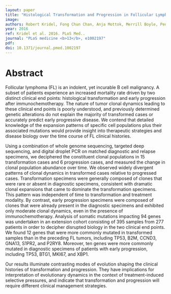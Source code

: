 ```yaml
---
layout: paper
title: "Histological Transformation and Progression in Follicular Lymphoma: A Clonal Evolution Study."
image: 
authors: Robert Kridel, Fong Chun Chan, Anja Mottok, Merrill Boyle, Pedro Farinha, King Tan, Barbara Meissner, Ali Bashashati, Andrew McPherson, Andrew Roth, Karey Shumansky, Damian Yap, Susana Ben-Neriah, Jamie Rosner, Maia A Smith, Cydney Nielsen, Eva Giné, Adele Telenius, Daisuke Ennishi, Andrew Mungall, Richard Moore, Ryan D Morin, Nathalie A Johnson, Laurie H Sehn, Thomas Tousseyn, Ahmet Dogan, Joseph M Connors, David W Scott, Christian Steidl, Marco A Marra, Randy D Gascoyne, Sohrab P Shah
year: 2016
ref: Kridel et al. 2016. PLoS Med..
journal: "PLoS medicine <b>13</b>, e1002197"
pdf: 
doi: 10.1371/journal.pmed.1002197
---
```


# Abstract

Follicular lymphoma (FL) is an indolent, yet incurable B cell malignancy. A subset of patients experience an increased mortality rate driven by two distinct clinical end points: histological transformation and early progression after immunochemotherapy. The nature of tumor clonal dynamics leading to these clinical end points is poorly understood, and previously determined genetic alterations do not explain the majority of transformed cases or accurately predict early progressive disease. We contend that detailed knowledge of the expansion patterns of specific cell populations plus their associated mutations would provide insight into therapeutic strategies and disease biology over the time course of FL clinical histories.

Using a combination of whole genome sequencing, targeted deep sequencing, and digital droplet PCR on matched diagnostic and relapse specimens, we deciphered the constituent clonal populations in 15 transformation cases and 6 progression cases, and measured the change in clonal population abundance over time. We observed widely divergent patterns of clonal dynamics in transformed cases relative to progressed cases. Transformation specimens were generally composed of clones that were rare or absent in diagnostic specimens, consistent with dramatic clonal expansions that came to dominate the transformation specimens. This pattern was independent of time to transformation and treatment modality. By contrast, early progression specimens were composed of clones that were already present in the diagnostic specimens and exhibited only moderate clonal dynamics, even in the presence of immunochemotherapy. Analysis of somatic mutations impacting 94 genes was undertaken in an extension cohort consisting of 395 samples from 277 patients in order to decipher disrupted biology in the two clinical end points. We found 12 genes that were more commonly mutated in transformed samples than in the preceding FL tumors, including TP53, B2M, CCND3, GNA13, S1PR2, and P2RY8. Moreover, ten genes were more commonly mutated in diagnostic specimens of patients with early progression, including TP53, BTG1, MKI67, and XBP1.

Our results illuminate contrasting modes of evolution shaping the clinical histories of transformation and progression. They have implications for interpretation of evolutionary dynamics in the context of treatment-induced selective pressures, and indicate that transformation and progression will require different clinical management strategies.

